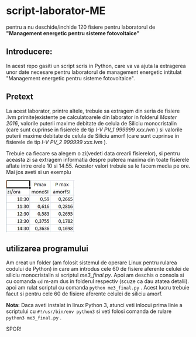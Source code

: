 # script-laborator-ME
pentru a nu deschide/inchide 120 fisiere pentru laboratorul de **"Management energetic pentru sisteme fotovoltaice"**

## Introducere:

In acest repo gasiti un script scris in Python, care va va ajuta la extragerea unor date necesare pentru laboratorul de management energetic intitulat "Management energetic pentru sisteme fotovoltaice".

## Pretext

La acest laborator, printre altele, trebuie sa extragem din seria de fisiere .lvm primite(existente pe calculatoarele din laborator in folderul *Master 2016*, valorile puterii maxime debitate de celula de Siliciu monocristalin (care sunt cuprinse in fisierele de tip *I-V PV_1 999999 xxx.lvm* ) si valorile puterii maxime debitate de celula de Siliciu amorf (care sunt cuprinse in fisierele de tip *I-V PV_2 999999 xxx.lvm* ).

 Trebuie ca fiecare sa alegem o zi(vedeti data crearii fisierelor), si pentru aceasta zi sa extragem informatia despre puterea maxima din toate fisierele aflate intre orele 10 si 14:55. Acestor valori trebuie sa le facem media pe ore. Mai jos aveti si un exemplu

![alt text][logo]

[logo]: https://github.com/etc-sodtr/script-laborator-ME/blob/master/exemplu.JPG "exemplu"

## utilizarea programului

Am creat un folder (am folosit sistemul de operare Linux pentru rularea codului de Python) in care am introdus cele 60 de fisiere aferente celulei de siliciu monocristalin si scriptul *me3_final.py*. Apoi am deschis o consola si cu comanda `cd` m-am dus in folderul respectiv (scuze ca dau atatea detalii). apoi am rulat scriptul cu comanda `python me3_final.py` . Acest lucru trebuie facut si pentru cele 60 de fisiere aferente celulei de siliciu amorf.

**Nota:** Daca aveti instalat in linux Python 3, atunci  veti inlocui prima linie a scriptului cu `#!/usr/bin/env python3` si veti folosi comanda de rulare `python3 me3_final.py` .

SPOR!


